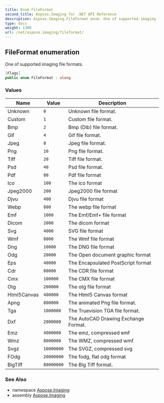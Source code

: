 ```yaml
---
title: Enum FileFormat
second_title: Aspose.Imaging for .NET API Reference
description: Aspose.Imaging.FileFormat enum. One of supported imaging file formats
type: docs
weight: 1300
url: /net/aspose.imaging/fileformat/
---
```

## FileFormat enumeration

One of supported imaging file formats.

```csharp
[Flags]
public enum FileFormat : ulong
```

### Values

| Name | Value | Description |
| --- | --- | --- |
| Unknown | `0` | Unknown file format. |
| Custom | `1` | Custom file format. |
| Bmp | `2` | Bmp (Dib) file format. |
| Gif | `4` | Gif file format. |
| Jpeg | `8` | Jpeg file format. |
| Png | `10` | Png file format. |
| Tiff | `20` | Tiff file format. |
| Psd | `40` | Psd file format. |
| Pdf | `80` | Pdf file format |
| Ico | `100` | The ico format |
| Jpeg2000 | `200` | Jpeg2000 file format |
| Djvu | `400` | Djvu file format |
| Webp | `800` | The webp file format |
| Emf | `1000` | The Emf/Emf+ file format |
| Dicom | `2000` | The dicom format |
| Svg | `4000` | SVG file format |
| Wmf | `8000` | The Wmf file format |
| Dng | `10000` | The DNG file format |
| Odg | `20000` | The Open document graphic format |
| Eps | `40000` | The Encapsulated PostScript format |
| Cdr | `80000` | The CDR file format |
| Cmx | `100000` | The CMX file format |
| Otg | `200000` | The otg file format |
| Html5Canvas | `400000` | The Html5 Canvas format |
| Apng | `800000` | The animated Png file format. |
| Tga | `1000000` | The Truevision TGA file format. |
| Dxf | `2000000` | The AutoCAD Drawing Exchange Format. |
| Emz | `4000000` | The emz, compressed emf |
| Wmz | `8000000` | The WMZ, compressed wmf |
| Svgz | `10000000` | The SVGZ, compressed svg |
| FOdg | `20000000` | The fodg, flat odg format |
| BigTiff | `80000000` | The Big Tiff format. |

### See Also

* namespace [Aspose.Imaging](../../aspose.imaging/)
* assembly [Aspose.Imaging](../../)


